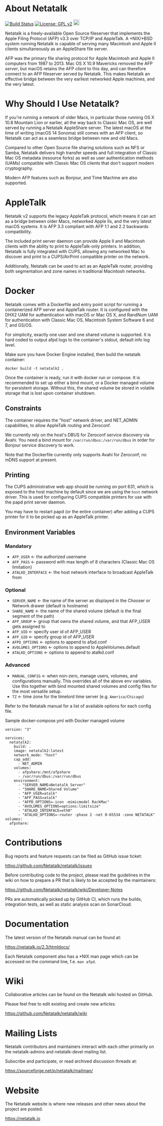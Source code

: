 # About Netatalk
[![Build Status](https://github.com/Netatalk/netatalk/actions/workflows/build.yml/badge.svg)](https://github.com/Netatalk/netatalk/actions/workflows/build.yml)
[![License: GPL v2](https://img.shields.io/badge/License-GPL%20v2-blue.svg)](https://www.gnu.org/licenses/old-licenses/gpl-2.0.en.html)
[<img src="https://sonarcloud.io/images/project_badges/sonarcloud-orange.svg" height="20" />](https://sonarcloud.io/summary/overall?id=Netatalk_netatalk&branch=branch-netatalk-2-3)

Netatalk is a freely-available Open Source fileserver that implements the Apple Filing Protocol (AFP) v3.3 over TCP/IP and AppleTalk. A *NIX/*BSD system running Netatalk is capable of serving many Macintosh and Apple II clients simultaneously as an AppleShare file server.

AFP was the primary file sharing protocol for Apple Macintosh and Apple II computers from 1987 to 2013. Mac OS X 10.9 Mavericks removed the AFP *server*, but macOS retains the AFP *client* to this day, and can therefore connect to an AFP fileserver served by Netatalk. This makes Netatalk an effective bridge between the very earliest networked Apple machines, and the very latest.

# Why Should I Use Netatalk?

If you're running a network of older Macs, in particular those running OS X 10.8 Mountain Lion or earlier, all the way back to Classic Mac OS,
are well served by running a Netatalk AppleShare server. The latest macOS at the time of writing (macOS 14 Sonoma) still comes with an AFP client,
so Netatalk can act as a seamless bridge between new and old Macs.

Compared to other Open Source file sharing solutions such as NFS or Samba, Netatalk delivers high transfer speeds and full integration
of Classic Mac OS metadata (resource forks) as well as user authentication methods (UAMs) compatible with Classic Mac OS clients that don't support modern cryptography.

Modern AFP features such as Bonjour, and Time Machine are also supported.

# AppleTalk

Netatalk v2 supports the legacy AppleTalk protocol, which means it can act as a bridge between older Macs, networked Apple IIs, and the very latest macOS systems. It is AFP 3.3 compliant with AFP 1.1 and 2.2 backwards compatibility.

The included print server daemon can provide Apple II and Macintosh clients with the ability to print to AppleTalk-only printers. In addition, Netatalk is fully integrated with CUPS, allowing any networked Mac to discover and print to a CUPS/AirPrint compatible printer on the network.

Additionally, Netatalk can be used to act as an AppleTalk router, providing both segmentation and zone names in traditional Macintosh networks.

# Docker

Netatalk comes with a Dockerfile and entry point script for running a containerized AFP server and AppleTalk router.
It is configured with the DHX2 UAM for authentication with macOS or Mac OS X, and RandNum UAM for authentication with Classic Mac OS, Macintosh System Software 6 and 7, and GS/OS.

For simplicity, exactly one user and one shared volume is supported. It is hard coded to output afpd logs to the container's stdout, default info log level.

Make sure you have Docker Engine installed, then build the netatalk container:

```
docker build -t netatalk2 .
```

Once the container is ready, run it with docker run or compose.
It is recommended to set up either a bind mount, or a Docker managed volume for persistent storage.
Without this, the shared volume be stored in volatile storage that is lost upon container shutdown.

## Constraints

The container requires the "host" network driver, and NET_ADMIN capabilities, to allow AppleTalk routing and Zeroconf.

We currently rely on the host's DBUS for Zeroconf service discovery via Avahi.
You need a bind mount for `/var/run/dbus:/var/run/dbus` in order for Bonjour service discovery to work.

Note that the Dockerfile currently only supports Avahi for Zeroconf; no mDNS support at present.

## Printing

The CUPS administrative web app should be running on port 631, which is exposed to the host machine by default since we are using the `host` network driver. This is used for configuring CUPS compatible printers for use with the papd print server daemon.

You may have to restart papd (or the entire container) after adding a CUPS printer for it to be picked up as an AppleTalk printer.

## Environment Variables

### Mandatory

- `AFP_USER` <- the authorized username
- `AFP_PASS` <- password with max length of 8 characters (Classic Mac OS limitation)
- `ATALKD_INTERFACE` <- the host network interface to broadcast AppleTalk from

### Optional

- `SERVER_NAME` <- the name of the server as displayed in the Chooser or Network drawer (default is hostname)
- `SHARE_NAME` <- the name of the shared volume (default is the final segment of the path)
- `AFP_GROUP` <- group that owns the shared volume, and that AFP_USER gets assigned to
- `AFP_UID` <- specify user id of AFP_USER
- `AFP_GID` <- specify group id of AFP_USER
- `AFPD_OPTIONS` <- options to append to afpd.conf
- `AVOLUMES_OPTIONS` <- options to append to AppleVolumes.default
- `ATALKD_OPTIONS` <- options to append to atalkd.conf

### Advanced
- `MANUAL_CONFIG` <- when non-zero, manage users, volumes, and configurations manually. This overrides all of the above env variables. Use this together with bind mounted shared volumes and config files for the most versatile setup.
- `TZ` <- time zone for the timelord time server (e.g. `America/Chicago`)

Refer to the Netatalk manual for a list of available options for each config file.

Sample docker-compose.yml with Docker managed volume
```
version: "3"

services:
  netatalk2:
    build: .
    image: netatalk2:latest
    network_mode: "host"
    cap_add:
      - NET_ADMIN
    volumes:
      - afpshare:/mnt/afpshare
      - /var/run/dbus:/var/run/dbus
    environment:
      - "SERVER_NAME=Netatalk Server"
      - "SHARE_NAME=Shared Volume"
      - "AFP_USER=atalk"
      - "AFP_PASS=atalk"
      - "AFPD_OPTIONS=-icon -mimicmodel RackMac"
      - "AVOLUMES_OPTIONS=options:limitsize"
      - "ATALKD_INTERFACE=eth0"
      - "ATALKD_OPTIONS=-router -phase 2 -net 0-65534 -zone NETATALK"
volumes:
  afpshare:
```

# Contributions

Bug reports and feature requests can be filed as GitHub issue ticket:

https://github.com/Netatalk/netatalk/issues

Before contributing code to the project, please read the guidelines in the wiki on how to prepare a PR that is likely to be accepted by the maintainers:

https://github.com/Netatalk/netatalk/wiki/Developer-Notes

PRs are automatically picked up by GitHub CI, which runs the builds, integration tests, as well as static analysis scan on SonarCloud.

# Documentation

The latest version of the Netatalk manual can be found at:

https://netatalk.io/2.3/htmldocs/

Each Netatalk component also has a *NIX man page which can be accessed on the command line, f.e. `man afpd`.

# Wiki

Collaborative articles can be found on the Netatalk wiki hosted on GitHub.

Please feel free to edit existing and create new articles.

https://github.com/Netatalk/netatalk/wiki

# Mailing Lists

Netatalk contributors and maintainers interact with each other primarily on the netatalk-admins and netatalk-devel mailing list.

Subscribe and participate, or read archived discussion threads at:

https://sourceforge.net/p/netatalk/mailman/

# Website

The Netatalk website is where new releases and other news about the project are posted.

https://netatalk.io
